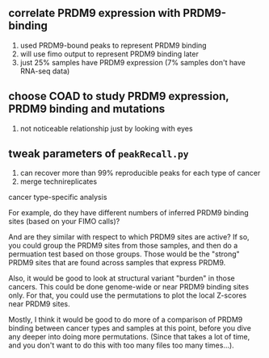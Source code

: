 ## correlate PRDM9 expression with PRDM9-binding
1. used PRDM9-bound peaks to represent PRDM9 binding
2. will use fimo output to represent PRDM9 binding later
3. just 25% samples have PRDM9 expression (7% samples don't have RNA-seq data)
## choose COAD to study PRDM9 expression, PRDM9 binding and mutations
1. not noticeable relationship just by looking with eyes
## tweak parameters of `peakRecall.py`
1. can recover more than 99% reproducible peaks for each type of cancer
2. merge technireplicates



 cancer type-specific analysis

For example, do they have different numbers of inferred PRDM9 binding sites (based on your FIMO calls)?

And are they similar with respect to which PRDM9 sites are active? If so, you could group the PRDM9 sites from those samples, and then do a permuation test based on those groups. Those would be the "strong" PRDM9 sites that are found across samples that express PRDM9.

Also, it would be good to look at structural variant "burden" in those cancers. This could be done genome-wide or near PRDM9 binding sites only. For that, you could use the permutations to plot the local Z-scores near PRDM9 sites.

Mostly, I think it would be good to do more of a comparison of PRDM9 binding between cancer types and samples at this point, before you dive any deeper into doing more permutations. (Since that takes a lot of time, and you don't want to do this with too many files too many times...).
<!--stackedit_data:
eyJoaXN0b3J5IjpbMzQwNDE1OTIzLC0xNTE0NzMxMzYwLC0xOD
c1MDcwMzRdfQ==
-->